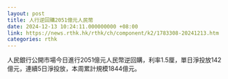 ```yaml
---
layout: post
title: 人行逆回購2051億元人民幣
date: 2024-12-13 10:24:11.000000000 +08:00
link: https://news.rthk.hk/rthk/ch/component/k2/1783308-20241213.htm
categories: rthk
---
```


人民銀行公開市場今日進行2051億元人民幣逆回購，利率1.5厘，單日淨投放142億元，連續5日淨投放，本周累計規模1844億元。
